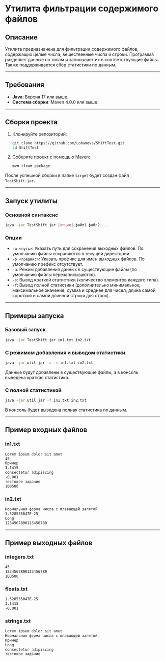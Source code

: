 # Утилита фильтрации содержимого файлов

## Описание

Утилита предназначена для фильтрации содержимого файлов, содержащих целые числа, вещественные числа и строки. Программа разделяет данные по типам и записывает их в соответствующие файлы. Также поддерживается сбор статистики по данным.

---

## Требования

- **Java**: Версия 17 или выше.
- **Система сборки**: Maven 4.0.0 или выше.

---

## Сборка проекта

1. Клонируйте репозиторий:
      ```bash
      git clone https://github.com/Lobanovs/ShiftTest.git
      cd ShiftTest
      ```

2. Соберите проект с помощью Maven:
      ```bash
      mvn clean package
      ```
После успешной сборки в папке `target` будет создан файл `TestShift.jar`.

---

## Запуск утилиты

### Основной синтаксис
  ```bash
  java -jar TestShift.jar [опции] файл1 файл2 ...
  ```
### Опции
- `-o <путь>`: Указать путь для сохранения выходных файлов. По умолчанию файлы сохраняются в текущей директории.
- `-p <префикс>`: Указать префикс для имен выходных файлов. По умолчанию префикс отсутствует.
- `-a`: Режим добавления данных в существующие файлы (по умолчанию файлы перезаписываются).
- `-s`: Вывод краткой статистики (количество элементов каждого типа).
- `-f`: Вывод полной статистики (дополнительно минимальное, максимальное значение, сумма и среднее для чисел; длина самой короткой и самой длинной строки для строк).

---

## Примеры запуска

### Базовый запуск
  ```bash
  java -jar TestShift.jar in1.txt in2.txt
  ```
### С режимом добавления и выводом статистики
  ```bash
  java -jar util.jar -a -s in1.txt in2.txt
  ```
Данные будут добавлены в существующие файлы, а в консоль выведена краткая статистика.

### С полной статистикой
  ```bash
  java -jar util.jar -f in1.txt in2.txt
  ```
В консоль будет выведена полная статистика по данным.

---

## Пример входных файлов

### in1.txt
  ```bash
  Lorem ipsum dolor sit amet
  45
  Пример
  3.1415
  consectetur adipiscing
  -0.001
  тестовое задание
  100500
  ```
### in2.txt
  ```bash
  Нормальная форма числа с плавающей запятой
  1.528535047E-25
  Long
  1234567890123456789
  ```
---
## Пример выходных файлов

### integers.txt
  ```bash
  45
  1234567890123456789
  100500
  ```
### floats.txt
  ```bash
  1.528535047E-25
  3.1415
  -0.001
  ```

### strings.txt
  ```bash
  Lorem ipsum dolor sit amet
  Нормальная форма числа с плавающей запятой
  Пример
  Long
  consectetur adipiscing
  тестовое задание
  ```














